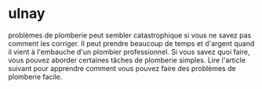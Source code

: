# ulnay
problèmes de plomberie peut sembler catastrophique si vous ne savez pas comment les corriger. Il peut prendre beaucoup de temps et d'argent quand il vient à l'embauche d'un plombier professionnel. Si vous savez quoi faire, vous pouvez aborder certaines tâches de plomberie simples. Lire l'article suivant pour apprendre comment vous pouvez faire des problèmes de plomberie facile.
